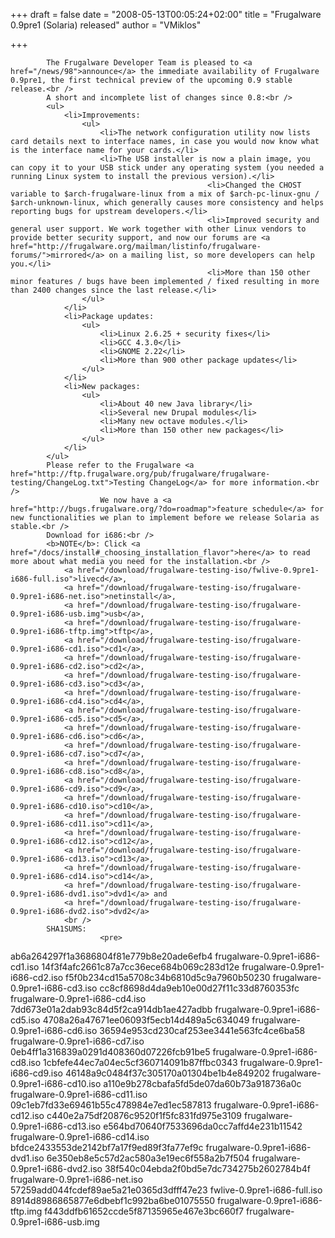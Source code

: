 
+++
draft = false
date = "2008-05-13T00:05:24+02:00"
title = "Frugalware 0.9pre1 (Solaria) released"
author = "VMiklos"

+++

            The Frugalware Developer Team is pleased to <a href="/news/98">announce</a> the immediate availability of Frugalware 0.9pre1, the first technical preview of the upcoming 0.9 stable release.<br />
            A short and incomplete list of changes since 0.8:<br />
            <ul>
                <li>Improvements:
                    <ul>
                        <li>The network configuration utility now lists card details next to interface names, in case you would now know what is the interface name for your cards.</li>
                        <li>The USB installer is now a plain image, you can copy it to your USB stick under any operating system (you needed a running Linux system to install the previous version).</li>
                                                <li>Changed the CHOST variable to $arch-frugalware-linux from a mix of $arch-pc-linux-gnu / $arch-unknown-linux, which generally causes more consistency and helps reporting bugs for upstream developers.</li>
                                                <li>Improved security and general user support. We work together with other Linux vendors to provide better security support, and now our forums are <a href="http://frugalware.org/mailman/listinfo/frugalware-forums/">mirrored</a> on a mailing list, so more developers can help you.</li>
                                                <li>More than 150 other minor features / bugs have been implemented / fixed resulting in more than 2400 changes since the last release.</li>
                    </ul>
                </li>
                <li>Package updates:
                    <ul>
                        <li>Linux 2.6.25 + security fixes</li>
                        <li>GCC 4.3.0</li>
                        <li>GNOME 2.22</li>
                        <li>More than 900 other package updates</li>
                    </ul>
                </li>
                <li>New packages:
                    <ul>
                        <li>About 40 new Java library</li>
                        <li>Several new Drupal modules</li>
                        <li>Many new octave modules.</li>
                        <li>More than 150 other new packages</li>
                    </ul>
                </li>
            </ul>
            Please refer to the Frugalware <a href="http://ftp.frugalware.org/pub/frugalware/frugalware-testing/ChangeLog.txt">Testing ChangeLog</a> for more information.<br />
                        We now have a <a href="http://bugs.frugalware.org/?do=roadmap">feature schedule</a> for new functionalities we plan to implement before we release Solaria as stable.<br />
            Download for i686:<br />
            <b>NOTE</b>: Click <a href="/docs/install#_choosing_installation_flavor">here</a> to read more about what media you need for the installation.<br />
                <a href="/download/frugalware-testing-iso/fwlive-0.9pre1-i686-full.iso">livecd</a>,
                <a href="/download/frugalware-testing-iso/frugalware-0.9pre1-i686-net.iso">netinstall</a>,
                <a href="/download/frugalware-testing-iso/frugalware-0.9pre1-i686-usb.img">usb</a>,
                <a href="/download/frugalware-testing-iso/frugalware-0.9pre1-i686-tftp.img">tftp</a>,
                <a href="/download/frugalware-testing-iso/frugalware-0.9pre1-i686-cd1.iso">cd1</a>,
                <a href="/download/frugalware-testing-iso/frugalware-0.9pre1-i686-cd2.iso">cd2</a>,
                <a href="/download/frugalware-testing-iso/frugalware-0.9pre1-i686-cd3.iso">cd3</a>,
                <a href="/download/frugalware-testing-iso/frugalware-0.9pre1-i686-cd4.iso">cd4</a>,
                <a href="/download/frugalware-testing-iso/frugalware-0.9pre1-i686-cd5.iso">cd5</a>,
                <a href="/download/frugalware-testing-iso/frugalware-0.9pre1-i686-cd6.iso">cd6</a>,
                <a href="/download/frugalware-testing-iso/frugalware-0.9pre1-i686-cd7.iso">cd7</a>,
                <a href="/download/frugalware-testing-iso/frugalware-0.9pre1-i686-cd8.iso">cd8</a>,
                <a href="/download/frugalware-testing-iso/frugalware-0.9pre1-i686-cd9.iso">cd9</a>,
                <a href="/download/frugalware-testing-iso/frugalware-0.9pre1-i686-cd10.iso">cd10</a>,
                <a href="/download/frugalware-testing-iso/frugalware-0.9pre1-i686-cd11.iso">cd11</a>,
                <a href="/download/frugalware-testing-iso/frugalware-0.9pre1-i686-cd12.iso">cd12</a>,
                <a href="/download/frugalware-testing-iso/frugalware-0.9pre1-i686-cd13.iso">cd13</a>,
                <a href="/download/frugalware-testing-iso/frugalware-0.9pre1-i686-cd14.iso">cd14</a>,
                <a href="/download/frugalware-testing-iso/frugalware-0.9pre1-i686-dvd1.iso">dvd1</a> and
                <a href="/download/frugalware-testing-iso/frugalware-0.9pre1-i686-dvd2.iso">dvd2</a>
                <br />
            SHA1SUMS:
                        <pre>
ab6a264297f1a3686804f81e779b8e20ade6efb4  frugalware-0.9pre1-i686-cd1.iso
14f3f4afc2661c87a7cc36ece684b069c283d12e  frugalware-0.9pre1-i686-cd2.iso
f5f0b234cd15a5708c34b6810d5c9a7960b50230  frugalware-0.9pre1-i686-cd3.iso
cc8cf8698d4da9eb10e00d27f11c33d8760353fc  frugalware-0.9pre1-i686-cd4.iso
7dd673e01a2dab93c84d5f2ca914db1ae427adbb  frugalware-0.9pre1-i686-cd5.iso
4708a26a47671ee06093f5ecb14d489a5c634049  frugalware-0.9pre1-i686-cd6.iso
36594e953cd230caf253ee3441e563fc4ce6ba58  frugalware-0.9pre1-i686-cd7.iso
0eb4ff1a316839a0291d408360d07226fcb91be5  frugalware-0.9pre1-i686-cd8.iso
1cbfefe44ec7a04ec5cf360714091b87ffbc0343  frugalware-0.9pre1-i686-cd9.iso
46148a9c0484f37c305170a01304be1b4e849202  frugalware-0.9pre1-i686-cd10.iso
a110e9b278cbafa5fd5de07da60b73a918736a0c  frugalware-0.9pre1-i686-cd11.iso
09c1eb7fd33e69461b55c478984e7ed1ec587813  frugalware-0.9pre1-i686-cd12.iso
c440e2a75df20876c9520f1f5fc831fd975e3109  frugalware-0.9pre1-i686-cd13.iso
e564bd70640f7533696da0cc7affd4e231b11542  frugalware-0.9pre1-i686-cd14.iso
bfdce2433553de2142bf7a17f9ed89f3fa77ef9c  frugalware-0.9pre1-i686-dvd1.iso
6e350eb8e5c57d2ac580a3e19ec6f558a2b7f504  frugalware-0.9pre1-i686-dvd2.iso
38f540c04ebda2f0bd5e7dc734275b2602784b4f  frugalware-0.9pre1-i686-net.iso
57259add044fcdef89ae5a21e0365d3dfff47e23  fwlive-0.9pre1-i686-full.iso
8914d8986865877e6dbebf1c992ba6be01075550  frugalware-0.9pre1-i686-tftp.img
f443ddfb61652ccde5f87135965e467e3bc660f7  frugalware-0.9pre1-i686-usb.img
            </pre>
            
        